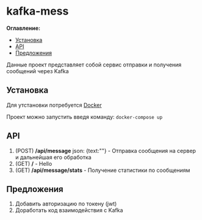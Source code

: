 # kafka-mess

**Оглавление:**

* [Установка](#Установка)
* [API](#API)
* [Предложения](#Предложения)

Данные проект представляет собой сервис отправки и получения сообщений через Kafka

## Установка

Для утстановки потребуется [Docker](https://www.docker.com/)

Проект можно запустить введя команду:  `docker-compose up`

## API

1. (POST) **/api/message** json: {text:""} - Отправка сообщения на сервер и дальнейшая его обработка
2. (GET) **/** - Hello
3. (GET) **/api/message/stats**  - Получение статистики по сообщениям

## Предложения

1. Добавить авторизацию по токену (jwt)
2. Доработать код взаимодействия с Kafka

